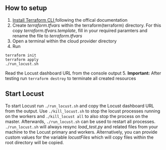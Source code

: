 ## How to setup

1. [Install Terraform CLI ](https://learn.hashicorp.com/tutorials/terraform/install-cli) following the offical documentation
2. Create _terraform.tfvars_ within the terraform(terraform) directory. For this copy _terraform.tfvars.template_, fill in your required paramters and rename the file to _terraform.tfvars_
3. Open a terminal within the cloud provider directory
4. Run

```shell
terraform init
terraform apply
./run_locust.sh
```

Read the Locust dashboard URL from the console output 5. **Important:** After testing run `terraform destroy` to terminate all created resources

## Start Locust

To start Locust run `./run_locust.sh` and copy the Locust dashboard URL from the output.
Use `./kill_locust.sh` to stop the locust processes running on the workers and `./kill_locust all` to also stop the process on the master.
Afterwards, `./run_locust.sh` can be used to restart all processes.
`./run_locust.sh` will always resync _load_test.py_ and related files from your machine to the Locust primary and workers.
Alternatively, you can provide custom values for the variable _locustFiles_ which will copy files within the root directory will be copied.
